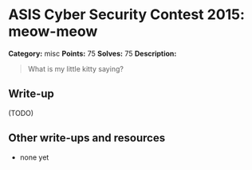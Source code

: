 # ASIS Cyber Security Contest 2015: meow-meow

**Category:** misc
**Points:** 75
**Solves:** 75
**Description:**

> What is my little kitty saying?

## Write-up

(TODO)

## Other write-ups and resources

* none yet
